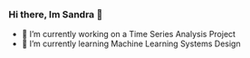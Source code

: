 ### Hi there, Im Sandra 👋
- 🔭 I’m currently working on a Time Series Analysis Project 
- 🌱 I’m currently learning Machine Learning Systems Design 
<!--
[![Sandra's GitHub stats](https://github-readme-stats.vercel.app/api?username=ssandra102)](https://github.com/ssandra102/github-readme-stats)

**ssandra102/ssandra102** is a ✨ _special_ ✨ repository because its `README.md` (this file) appears on your GitHub profile.

Here are some ideas to get you started:


- 👯 I’m looking to collaborate on ...
- 🤔 I’m looking for help with ...
- 💬 Ask me about ...
- 📫 How to reach me: ...
- 😄 Pronouns: ...
- ⚡ Fun fact: ...
-->
